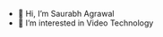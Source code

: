 - 👋 Hi, I’m Saurabh Agrawal
- 👀 I’m interested in Video Technology

<!---
saurabh-agrawal-11486/saurabh-agrawal-11486 is a ✨ special ✨ repository because its `README.md` (this file) appears on your GitHub profile.
You can click the Preview link to take a look at your changes.
--->
